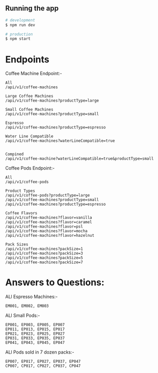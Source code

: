 ## Running the app

```bash
# development
$ npm run dev

```
```bash
# production
$ npm start

```

# Endpoints

Coffee Machine Endpoint:- 

````
All
/api/v1/coffee-machines

Large Coffee Machines
/api/v1/coffee-machines?productType=large

Small Coffee Machines
/api/v1/coffee-machines?productType=small

Espresso
/api/v1/coffee-machines?productType=espresso

Water Line Compatible 
/api/v1/coffee-machines?waterLineCompatible=true


Compined
/api/v1/coffee-machine?waterLineCompatible=true&productType=small

````


Coffee Pods Endpoint:- 

````
All
/api/v1/coffee-pods

Product Types
/api/v1/coffee-pods?productType=large
/api/v1/coffee-machines?productType=small
/api/v1/coffee-machines?productType=espresso

Coffee Flavors
/api/v1/coffee-machines?flavor=vanilla
/api/v1/coffee-machines?flavor=caramel
/api/v1/coffee-machines?flavor=psl
/api/v1/coffee-machines?flavor=mocha
/api/v1/coffee-machines?flavor=hazelnut

Pack Sizes
/api/v1/coffee-machines?packSize=1
/api/v1/coffee-machines?packSize=3
/api/v1/coffee-machines?packSize=5
/api/v1/coffee-machines?packSize=7
````

# Answers to Questions:

ALl Espresso Machines:- 
````
EM001, EM002, EM003
````

ALl Small Pods:- 
````
EP001, EP003, EP005, EP007
EP011, EP013, EP015, EP017
EP021, EP023, EP025, EP027
EP031, EP033, EP035, EP037
EP041, EP043, EP045, EP047
````

ALl Pods sold in 7 dozen packs:- 
````
EP007, EP017, EP027, EP037, EP047
CP007, CP017, CP027, CP037, CP047
````

